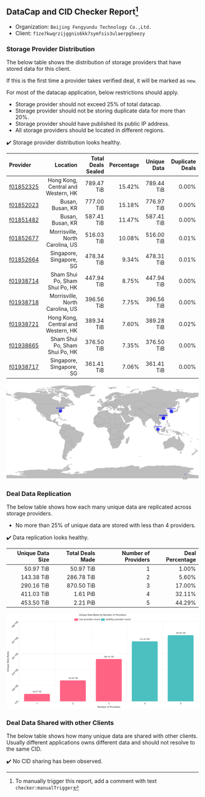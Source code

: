 ## DataCap and CID Checker Report[^1]
 - Organization: `Beijing Fengyundu Technology Co.,Ltd.`
 - Client: `f1ze7kwqrzijggnis6kk7symfsis3ulaerpg5eezy`
### Storage Provider Distribution
The below table shows the distribution of storage providers that have stored data for this client.

If this is the first time a provider takes verified deal, it will be marked as `new`.

For most of the datacap application, below restrictions should apply.
 - Storage provider should not exceed 25% of total datacap.
 - Storage provider should not be storing duplicate data for more than 20%.
 - Storage provider should have published its public IP address.
 - All storage providers should be located in different regions.

✔️ Storage provider distribution looks healthy.

| Provider                                              |                           Location | Total Deals Sealed | Percentage | Unique Data | Duplicate Deals |
| :---------------------------------------------------- | ---------------------------------: | -----------------: | ---------: | ----------: | --------------: |
| [f01852325](https://filfox.info/en/address/f01852325) | Hong Kong, Central and Western, HK |         789.47 TiB |     15.42% |  789.44 TiB |           0.00% |
| [f01852023](https://filfox.info/en/address/f01852023) |                   Busan, Busan, KR |         777.00 TiB |     15.18% |  776.97 TiB |           0.00% |
| [f01851482](https://filfox.info/en/address/f01851482) |                   Busan, Busan, KR |         587.41 TiB |     11.47% |  587.41 TiB |           0.00% |
| [f01852677](https://filfox.info/en/address/f01852677) |    Morrisville, North Carolina, US |         516.03 TiB |     10.08% |  516.00 TiB |           0.01% |
| [f01852664](https://filfox.info/en/address/f01852664) |           Singapore, Singapore, SG |         478.34 TiB |      9.34% |  478.31 TiB |           0.01% |
| [f01938714](https://filfox.info/en/address/f01938714) |     Sham Shui Po, Sham Shui Po, HK |         447.94 TiB |      8.75% |  447.94 TiB |           0.00% |
| [f01938718](https://filfox.info/en/address/f01938718) |    Morrisville, North Carolina, US |         396.56 TiB |      7.75% |  396.56 TiB |           0.00% |
| [f01938721](https://filfox.info/en/address/f01938721) | Hong Kong, Central and Western, HK |         389.34 TiB |      7.60% |  389.28 TiB |           0.02% |
| [f01938665](https://filfox.info/en/address/f01938665) |     Sham Shui Po, Sham Shui Po, HK |         376.50 TiB |      7.35% |  376.50 TiB |           0.00% |
| [f01938717](https://filfox.info/en/address/f01938717) |           Singapore, Singapore, SG |         361.41 TiB |      7.06% |  361.41 TiB |           0.00% |

![Provider Distribution](https://raw.githubusercontent.com/data-preservation-programs/filplus-checker-assets/main/filecoin-project/filecoin-plus-large-datasets/issues/490/1671097244025.png)
### Deal Data Replication
The below table shows how each many unique data are replicated across storage providers.
- No more than 25% of unique data are stored with less than 4 providers.

✔️ Data replication looks healthy.

| Unique Data Size | Total Deals Made | Number of Providers | Deal Percentage |
| ---------------: | ---------------: | ------------------: | --------------: |
|        50.97 TiB |        50.97 TiB |                   1 |           1.00% |
|       143.38 TiB |       286.78 TiB |                   2 |           5.60% |
|       290.16 TiB |       870.50 TiB |                   3 |          17.00% |
|       411.03 TiB |         1.61 PiB |                   4 |          32.11% |
|       453.50 TiB |         2.21 PiB |                   5 |          44.29% |

![Replication Distribution](https://raw.githubusercontent.com/data-preservation-programs/filplus-checker-assets/main/filecoin-project/filecoin-plus-large-datasets/issues/490/1671097244666.png)
### Deal Data Shared with other Clients
The below table shows how many unique data are shared with other clients.
Usually different applications owns different data and should not resolve to the same CID.

✔️ No CID sharing has been observed.

[^1]: To manually trigger this report, add a comment with text `checker:manualTrigger`

